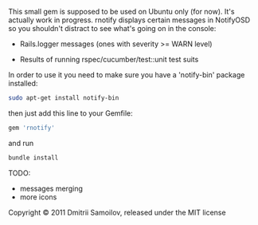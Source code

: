 This small gem is supposed to be used on Ubuntu only (for now). It's actually work in progress. rnotify displays certain messages in NotifyOSD so you shouldn't distract to see what's going on in the console:

* Rails.logger messages (ones with severity >= WARN level)

* Results of running rspec/cucumber/test::unit test suits

In order to use it you need to make sure you have a 'notify-bin' package installed:

```sh
sudo apt-get install notify-bin
```

then just add this line to your Gemfile:

```ruby
gem 'rnotify'
```

and run

```sh
bundle install
```

TODO:

* messages merging
* more icons

Copyright © 2011 Dmitrii Samoilov, released under the MIT license
